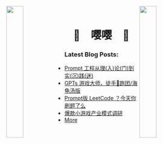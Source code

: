 

<img align="left" src="https://user-images.githubusercontent.com/65187002/144930161-2f783401-8d27-4fdf-a2f7-cc0ba32f1f1f.gif" width="30%" style="display:inline;"><img align="right" src="https://user-images.githubusercontent.com/65187002/144930161-2f783401-8d27-4fdf-a2f7-cc0ba32f1f1f.gif" width="30%" style="display:inline;">
<br>
<p align="center">
    <h1 align="center">🌟&emsp;嘤嘤&emsp;🌟</h1>
</p>

<!-- <p align="center">
    <img src="https://readme-typing-svg.herokuapp.com/?lines=Cooooooooooooooool;Welcome+to+my+profile!;Have+a+look+around!&font=Fira%20Code&color=%23D62F79&center=true&width=280&height=50">
</p>
<br>
<p align="center">
    <img id="preview" src="https://github-readme-stats.vercel.app/api?username=xingwanying&show_icons=true&theme=buefy&hide=stars">
</p> -->


### Latest Blog Posts:
* [Prompt 工程从理(入)论(门)到实(沉)践(迷)](https://www.yuque.com/yingying-58bma/jjww/sppx6id41ce6pmqt?singleDoc#)
* [GPTs 游戏大师，徒手🤏跑团/海龟汤版](https://www.yuque.com/yingying-58bma/jjww/lygxa6x7qyk3dq8d?singleDoc#)
* [Prompt版 LeetCode ？今天你刷题了么](https://www.yuque.com/yingying-58bma/jjww/tvzwgeme4ow3numt?singleDoc#)
* [爆款小游戏产业模式调研](https://www.yuque.com/yingying-58bma/jjww/frnbha?singleDoc# )
* [More](https://www.yuque.com/yingying-58bma/jjww?)

  
